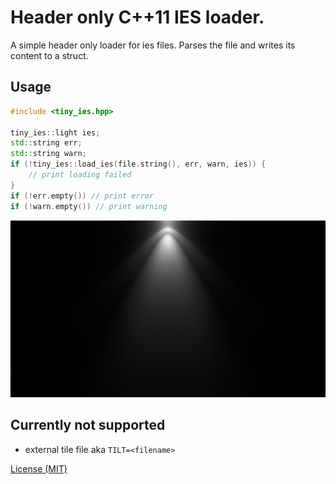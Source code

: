 # Header only C++11 IES loader.
A simple header only loader for ies files. Parses the file and writes its content to a struct. 

## Usage
```c++
#include <tiny_ies.hpp>

tiny_ies::light ies;
std::string err;
std::string warn;
if (!tiny_ies::load_ies(file.string(), err, warn, ies)) {
	// print loading failed
}
if (!err.empty()) // print error
if (!warn.empty()) // print warning
```

![asd](image.png)

## Currently not supported
* external tile file aka `TILT=<filename>`

[License (MIT)](https://github.com/fknfilewalker/tinyies/blob/main/LICENSE)